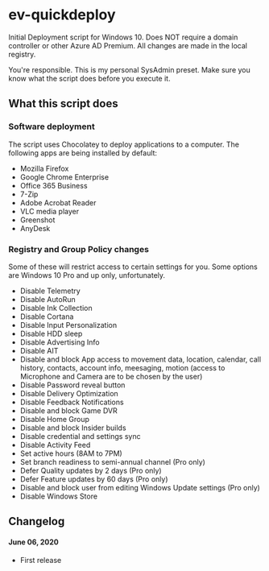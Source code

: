# ev-quickdeploy
Initial Deployment script for Windows 10. Does NOT require a domain controller or other Azure AD Premium. All changes are made in the local registry.

You're responsible. This is my personal SysAdmin preset. Make sure you know what the script does before you execute it.

## What this script does
### Software deployment
The script uses Chocolatey to deploy applications to a computer. The following apps are being installed by default:
* Mozilla Firefox
* Google Chrome Enterprise
* Office 365 Business
* 7-Zip
* Adobe Acrobat Reader
* VLC media player
* Greenshot
* AnyDesk

### Registry and Group Policy changes
Some of these will restrict access to certain settings for you. Some options are Windows 10 Pro and up only, unfortunately.
* Disable Telemetry
* Disable AutoRun
* Disable Ink Collection
* Disable Cortana
* Disable Input Personalization
* Disable HDD sleep
* Disable Advertising Info
* Disable AIT
* Disable and block App access to movement data, location, calendar, call history, contacts, account info, meesaging, motion (access to Microphone and Camera are to be chosen by the user)
* Disable Password reveal button
* Disable Delivery Optimization
* Disable Feedback Notifications
* Disable and block Game DVR
* Disable Home Group
* Disable and block Insider builds
* Disable credential and settings sync
* Disable Activity Feed
* Set active hours (8AM to 7PM)
* Set branch readiness to semi-annual channel (Pro only)
* Defer Quality updates by 2 days (Pro only)
* Defer Feature updates by 60 days (Pro only)
* Disable and block user from editing Windows Update settings (Pro only)
* Disable Windows Store

## Changelog

#### June 06, 2020
* First release
